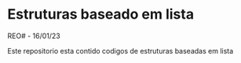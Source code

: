 # Estruturas baseado em lista

REO# - 16/01/23

Este repositorio esta contido codigos de estruturas baseadas em lista 
